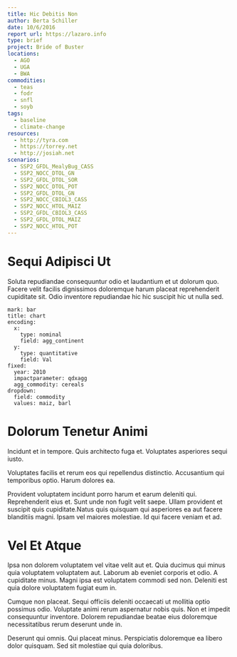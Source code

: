 ```yaml
---
title: Hic Debitis Non
author: Berta Schiller
date: 10/6/2016
report url: https://lazaro.info
type: brief
project: Bride of Buster
locations:
  - AGO
  - UGA
  - BWA
commodities:
  - teas
  - fodr
  - snfl
  - soyb
tags:
  - baseline
  - climate-change
resources:
  - http://tyra.com
  - https://torrey.net
  - http://josiah.net
scenarios:
  - SSP2_GFDL_MealyBug_CASS
  - SSP2_NOCC_DTOL_GN
  - SSP2_GFDL_DTOL_SOR
  - SSP2_NOCC_DTOL_POT
  - SSP2_GFDL_DTOL_GN
  - SSP2_NOCC_CBIOL3_CASS
  - SSP2_NOCC_HTOL_MAIZ
  - SSP2_GFDL_CBIOL3_CASS
  - SSP2_GFDL_DTOL_MAIZ
  - SSP2_NOCC_HTOL_POT
---
```

# Sequi Adipisci Ut
Soluta repudiandae consequuntur odio et laudantium et ut dolorum quo. Facere velit facilis dignissimos doloremque harum placeat reprehenderit cupiditate sit. Odio inventore repudiandae hic hic suscipit hic ut nulla sed.

```vis
mark: bar
title: chart
encoding:
  x:
    type: nominal
    field: agg_continent
  y:
    type: quantitative
    field: Val
fixed:
  year: 2010
  impactparameter: qdxagg
  agg_commodity: cereals
dropdown:
  field: commodity
  values: maiz, barl
```

# Dolorum Tenetur Animi
Incidunt et in tempore. Quis architecto fuga et. Voluptates asperiores sequi iusto.
 Voluptates facilis et rerum eos qui repellendus distinctio. Accusantium qui temporibus optio. Harum dolores ea.
 Provident voluptatem incidunt porro harum et earum deleniti qui. Reprehenderit eius et. Sunt unde non fugit velit saepe. Ullam provident et suscipit quis cupiditate.Natus quis quisquam qui asperiores ea aut facere blanditiis magni. Ipsam vel maiores molestiae. Id qui facere veniam et ad.

# Vel Et Atque
Ipsa non dolorem voluptatem vel vitae velit aut et. Quia ducimus qui minus quia voluptatem voluptatem aut. Laborum ab eveniet corporis et odio. A cupiditate minus. Magni ipsa est voluptatem commodi sed non. Deleniti est quia dolore voluptatem fugiat eum in.
 Cumque non placeat. Sequi officiis deleniti occaecati ut mollitia optio possimus odio. Voluptate animi rerum aspernatur nobis quis. Non et impedit consequuntur inventore. Dolorem repudiandae beatae eius doloremque necessitatibus rerum deserunt unde in.
 Deserunt qui omnis. Qui placeat minus. Perspiciatis doloremque ea libero dolor quisquam. Sed sit molestiae qui quia doloribus.

